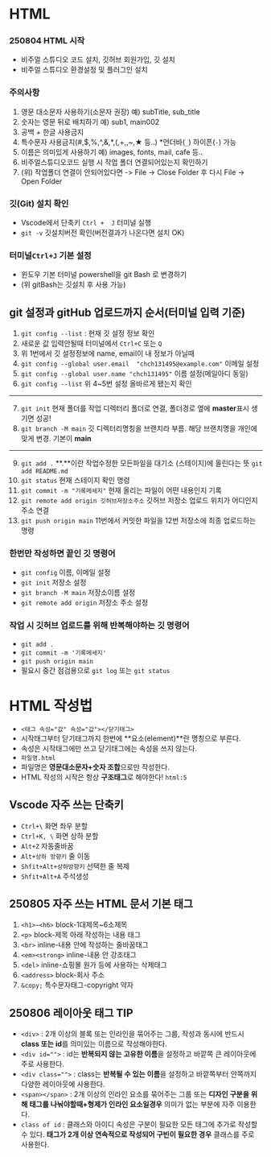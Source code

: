 # HTML
### 250804 HTML 시작
* 비주얼 스튜디오 코드 설치, 깃허브 회원가입, 깃 설치
* 비주얼 스튜디오 환경설정 및 플러그인 설치
### 주의사항
1. 영문 대소문자 사용하기(소문자 권장) 예) subTitle, sub_title
2. 숫자는 영문 뒤로 배치하기 예) sub1, main002
3. 공백 + 한글 사용금지
4. 특수문자 사용금지(#,$,%,^,&,*,(,+,\,~,★ 등..) *언더바(`_`) 하이픈(`-`) 가능
5. 이름은 의미있게 사용하기 예) images, fonts, mail, cafe 등..
6. 비주얼스튜디오코드 실행 시 작업 폴더 연결되어있는지 확인하기
7. (위) 작업폴더 연결이 안되어있다면 -> File -> Close Folder 후 다시 File -> Open Folder
### 깃(Git) 설치 확인
* Vscode에서 단축키 `Ctrl +  J` 터미널 실행
* `git -v` 깃설치버전 확인(버전결과가 나온다면 설치 OK)
### 터미널`Ctrl+J` 기본 설정
* 윈도우 기본 터미널 powershell을 git Bash 로 변경하기
* (위 gitBash는 깃설치 후 사용 가능)
## git 설정과 gitHub 업로드까지 순서(터미널 입력 기준)
1. `git config --list` : 현재 깃 설정 정보 확인
2. 새로운 값 입력안될때 터미널에서 `Ctrl+C` 또는 `Q`
3. 위 1번에서 깃 설정정보에 name, email이 내 정보가 아닐때
4. `git config --global user.email  "chch131495@example.com"` 이메일 설정
5. `git config --global user.name "chch131495"`  이름 설정(메일아디 동일)
6. `git config --list` 위 4~5번 설정 올바르게 됐는지 확인
---
7. `git init` 현재 폴더를 작업 디렉터리 폴더로 연결, 폴더경로 옆에 **master**표시 생기면 성공!
8. `git branch -M main` 깃 디렉터리명칭을 브랜치라 부름. 해당 브랜치명을 개인에 맞게 변경. 기본이 **main**
---
9. `git add .`  **.**이란 작업수정한 모든파일을 대기소 (스테이지)에 올린다는 뜻 `git add README.md` 
10. `git status` 현재 스테이지 확인 명령
11. `git commit -m "기록메세지"` 현재 올리는 파일이 어떤 내용인지 기록
12. `git remote add origin 깃허브저장소주소` 깃허브 저장소 업로드 위치가 어디인지 주소 연결
13. `git push origin main` 11번에서 커밋한 파일을 12번 저장소에 최종 업로드하는 명령
### 한번만 작성하면 끝인 깃 명령어
* `git config` 이름, 이메일 설정
* `git init` 저장소 설정
* `git branch -M main` 저장소이름 설정
* `git remote add origin` 저장소 주소 설정
### 작업 시 깃허브 업로드를 위해 반복해야하는 깃 명령어
* `git add .`
* `git commit -m '기록메세지'`
* `git push origin main`
* 필요시 중간 점검용으로 `git log` 또는 `git status`
# HTML 작성법
* `<태그 속성="값" 속성="값"></닫기태그>`
* 시작태그부터 닫기태그까지 한번에 **요소(element)**란 명칭으로 부른다.
* 속성은 시작태그에만 쓰고 닫기태그에는 속성을 쓰지 않는다.
* `파일명.html`
* 파일명은 **영문대소문자+숫자 조합**으로만 작성한다.
* HTML 작성의 시작은 항상 **구조태그**로 해야한다! `html:5`
## Vscode 자주 쓰는 단축키
* `Ctrl+\` 화면 좌우 분할
* `Ctrl+K, \` 화면 상하 분할
* `Alt+Z` 자동줄바꿈
* `Alt+상하 방향키` 줄 이동
* `Shfit+Alt+상하방향키` 선택한 줄 복제
* `Shfit+Alt+A` 주석생성
## 250805 자주 쓰는 HTML 문서 기본 태그
1. `<h1>~<h6>` block-1대제목~6소제목
2. `<p>` block-제목 아래 작성하는 내용 태그
3. `<br>` inline-내용 안에 작성하는 줄바꿈태그
4. `<em><strong>` inline-내용 안 강조태그
5. `<del>` inline-쇼핑몰 원가 등에 사용하는 삭제태그
6. `<address>` block-회사 주소
7. `&copy;` 특수문자태그-copyright 약자
## 250806 레이아웃 태그 TIP
* `<div>` : 2개 이상의 블록 또는 인라인을 묶어주는 그룹, 작성과 동시에 반드시 **class 또는 id**를 의미있는 이름으로 작성해야한다.
* `<div id="">` : id는 **반복되지 않는 고유한 이름**을 설정하고 바깥쪽 큰 레이아웃에 주로 사용한다.
* `<div class="">` : class는 **반복될 수 있는 이름**을 설정하고 바깥쪽부터 안쪽까지 다양한 레이아웃에 사용한다.
* `<span></span>` : 2개 이상의 인라인 요소를 묶어주는 그룹 또는 **디자인 구분을 위해 태그를 나눠야할때+형제가 인라인 요소일경우** 의미가 없는 부분에 자주 이용한다.
* `class of id` : 클래스와 아이디 속성은 구분이 필요한 모든 태그에 추가로 작성할 수 있다. **태그가 2개 이상 연속적으로 작성되어 구빈이 필요한 경우** 클래스를 주로 사용한다.